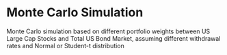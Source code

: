 # Monte Carlo Simulation
Monte Carlo  simulation based on different portfolio weights between US Large Cap Stocks and Total US Bond Market, assuming different withdrawal rates and Normal or Student-t distribution
